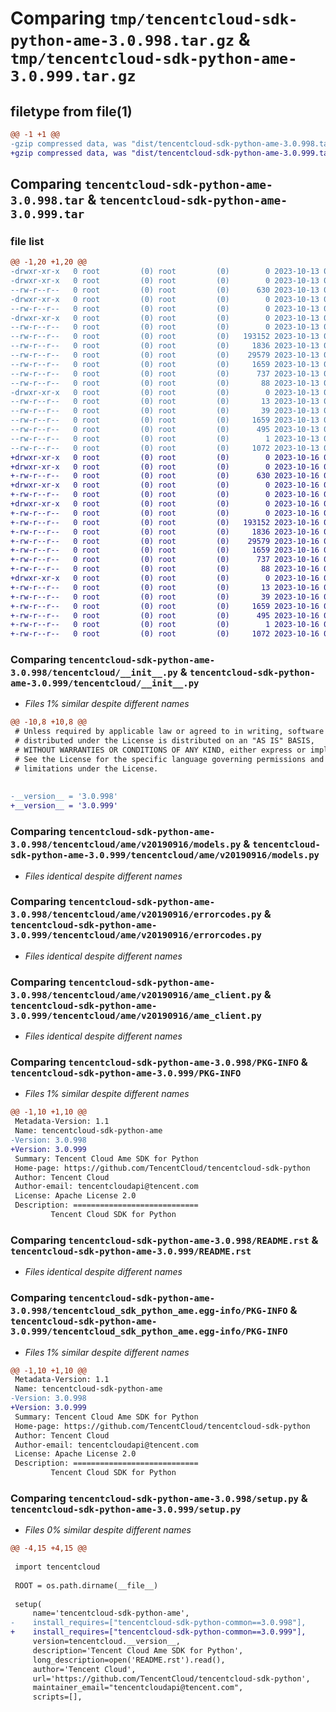 # Comparing `tmp/tencentcloud-sdk-python-ame-3.0.998.tar.gz` & `tmp/tencentcloud-sdk-python-ame-3.0.999.tar.gz`

## filetype from file(1)

```diff
@@ -1 +1 @@
-gzip compressed data, was "dist/tencentcloud-sdk-python-ame-3.0.998.tar", last modified: Fri Oct 13 00:19:50 2023, max compression
+gzip compressed data, was "dist/tencentcloud-sdk-python-ame-3.0.999.tar", last modified: Mon Oct 16 00:19:01 2023, max compression
```

## Comparing `tencentcloud-sdk-python-ame-3.0.998.tar` & `tencentcloud-sdk-python-ame-3.0.999.tar`

### file list

```diff
@@ -1,20 +1,20 @@
-drwxr-xr-x   0 root         (0) root         (0)        0 2023-10-13 00:19:50.000000 tencentcloud-sdk-python-ame-3.0.998/
-drwxr-xr-x   0 root         (0) root         (0)        0 2023-10-13 00:19:50.000000 tencentcloud-sdk-python-ame-3.0.998/tencentcloud/
--rw-r--r--   0 root         (0) root         (0)      630 2023-10-13 00:19:50.000000 tencentcloud-sdk-python-ame-3.0.998/tencentcloud/__init__.py
-drwxr-xr-x   0 root         (0) root         (0)        0 2023-10-13 00:19:50.000000 tencentcloud-sdk-python-ame-3.0.998/tencentcloud/ame/
--rw-r--r--   0 root         (0) root         (0)        0 2023-10-13 00:19:50.000000 tencentcloud-sdk-python-ame-3.0.998/tencentcloud/ame/__init__.py
-drwxr-xr-x   0 root         (0) root         (0)        0 2023-10-13 00:19:50.000000 tencentcloud-sdk-python-ame-3.0.998/tencentcloud/ame/v20190916/
--rw-r--r--   0 root         (0) root         (0)        0 2023-10-13 00:19:50.000000 tencentcloud-sdk-python-ame-3.0.998/tencentcloud/ame/v20190916/__init__.py
--rw-r--r--   0 root         (0) root         (0)   193152 2023-10-13 00:19:50.000000 tencentcloud-sdk-python-ame-3.0.998/tencentcloud/ame/v20190916/models.py
--rw-r--r--   0 root         (0) root         (0)     1836 2023-10-13 00:19:50.000000 tencentcloud-sdk-python-ame-3.0.998/tencentcloud/ame/v20190916/errorcodes.py
--rw-r--r--   0 root         (0) root         (0)    29579 2023-10-13 00:19:50.000000 tencentcloud-sdk-python-ame-3.0.998/tencentcloud/ame/v20190916/ame_client.py
--rw-r--r--   0 root         (0) root         (0)     1659 2023-10-13 00:19:50.000000 tencentcloud-sdk-python-ame-3.0.998/PKG-INFO
--rw-r--r--   0 root         (0) root         (0)      737 2023-10-13 00:19:50.000000 tencentcloud-sdk-python-ame-3.0.998/README.rst
--rw-r--r--   0 root         (0) root         (0)       88 2023-10-13 00:19:50.000000 tencentcloud-sdk-python-ame-3.0.998/setup.cfg
-drwxr-xr-x   0 root         (0) root         (0)        0 2023-10-13 00:19:50.000000 tencentcloud-sdk-python-ame-3.0.998/tencentcloud_sdk_python_ame.egg-info/
--rw-r--r--   0 root         (0) root         (0)       13 2023-10-13 00:19:50.000000 tencentcloud-sdk-python-ame-3.0.998/tencentcloud_sdk_python_ame.egg-info/top_level.txt
--rw-r--r--   0 root         (0) root         (0)       39 2023-10-13 00:19:50.000000 tencentcloud-sdk-python-ame-3.0.998/tencentcloud_sdk_python_ame.egg-info/requires.txt
--rw-r--r--   0 root         (0) root         (0)     1659 2023-10-13 00:19:50.000000 tencentcloud-sdk-python-ame-3.0.998/tencentcloud_sdk_python_ame.egg-info/PKG-INFO
--rw-r--r--   0 root         (0) root         (0)      495 2023-10-13 00:19:50.000000 tencentcloud-sdk-python-ame-3.0.998/tencentcloud_sdk_python_ame.egg-info/SOURCES.txt
--rw-r--r--   0 root         (0) root         (0)        1 2023-10-13 00:19:50.000000 tencentcloud-sdk-python-ame-3.0.998/tencentcloud_sdk_python_ame.egg-info/dependency_links.txt
--rw-r--r--   0 root         (0) root         (0)     1072 2023-10-13 00:19:50.000000 tencentcloud-sdk-python-ame-3.0.998/setup.py
+drwxr-xr-x   0 root         (0) root         (0)        0 2023-10-16 00:19:01.000000 tencentcloud-sdk-python-ame-3.0.999/
+drwxr-xr-x   0 root         (0) root         (0)        0 2023-10-16 00:19:01.000000 tencentcloud-sdk-python-ame-3.0.999/tencentcloud/
+-rw-r--r--   0 root         (0) root         (0)      630 2023-10-16 00:19:01.000000 tencentcloud-sdk-python-ame-3.0.999/tencentcloud/__init__.py
+drwxr-xr-x   0 root         (0) root         (0)        0 2023-10-16 00:19:01.000000 tencentcloud-sdk-python-ame-3.0.999/tencentcloud/ame/
+-rw-r--r--   0 root         (0) root         (0)        0 2023-10-16 00:19:01.000000 tencentcloud-sdk-python-ame-3.0.999/tencentcloud/ame/__init__.py
+drwxr-xr-x   0 root         (0) root         (0)        0 2023-10-16 00:19:01.000000 tencentcloud-sdk-python-ame-3.0.999/tencentcloud/ame/v20190916/
+-rw-r--r--   0 root         (0) root         (0)        0 2023-10-16 00:19:01.000000 tencentcloud-sdk-python-ame-3.0.999/tencentcloud/ame/v20190916/__init__.py
+-rw-r--r--   0 root         (0) root         (0)   193152 2023-10-16 00:19:01.000000 tencentcloud-sdk-python-ame-3.0.999/tencentcloud/ame/v20190916/models.py
+-rw-r--r--   0 root         (0) root         (0)     1836 2023-10-16 00:19:01.000000 tencentcloud-sdk-python-ame-3.0.999/tencentcloud/ame/v20190916/errorcodes.py
+-rw-r--r--   0 root         (0) root         (0)    29579 2023-10-16 00:19:01.000000 tencentcloud-sdk-python-ame-3.0.999/tencentcloud/ame/v20190916/ame_client.py
+-rw-r--r--   0 root         (0) root         (0)     1659 2023-10-16 00:19:01.000000 tencentcloud-sdk-python-ame-3.0.999/PKG-INFO
+-rw-r--r--   0 root         (0) root         (0)      737 2023-10-16 00:19:01.000000 tencentcloud-sdk-python-ame-3.0.999/README.rst
+-rw-r--r--   0 root         (0) root         (0)       88 2023-10-16 00:19:01.000000 tencentcloud-sdk-python-ame-3.0.999/setup.cfg
+drwxr-xr-x   0 root         (0) root         (0)        0 2023-10-16 00:19:01.000000 tencentcloud-sdk-python-ame-3.0.999/tencentcloud_sdk_python_ame.egg-info/
+-rw-r--r--   0 root         (0) root         (0)       13 2023-10-16 00:19:01.000000 tencentcloud-sdk-python-ame-3.0.999/tencentcloud_sdk_python_ame.egg-info/top_level.txt
+-rw-r--r--   0 root         (0) root         (0)       39 2023-10-16 00:19:01.000000 tencentcloud-sdk-python-ame-3.0.999/tencentcloud_sdk_python_ame.egg-info/requires.txt
+-rw-r--r--   0 root         (0) root         (0)     1659 2023-10-16 00:19:01.000000 tencentcloud-sdk-python-ame-3.0.999/tencentcloud_sdk_python_ame.egg-info/PKG-INFO
+-rw-r--r--   0 root         (0) root         (0)      495 2023-10-16 00:19:01.000000 tencentcloud-sdk-python-ame-3.0.999/tencentcloud_sdk_python_ame.egg-info/SOURCES.txt
+-rw-r--r--   0 root         (0) root         (0)        1 2023-10-16 00:19:01.000000 tencentcloud-sdk-python-ame-3.0.999/tencentcloud_sdk_python_ame.egg-info/dependency_links.txt
+-rw-r--r--   0 root         (0) root         (0)     1072 2023-10-16 00:19:01.000000 tencentcloud-sdk-python-ame-3.0.999/setup.py
```

### Comparing `tencentcloud-sdk-python-ame-3.0.998/tencentcloud/__init__.py` & `tencentcloud-sdk-python-ame-3.0.999/tencentcloud/__init__.py`

 * *Files 1% similar despite different names*

```diff
@@ -10,8 +10,8 @@
 # Unless required by applicable law or agreed to in writing, software
 # distributed under the License is distributed on an "AS IS" BASIS,
 # WITHOUT WARRANTIES OR CONDITIONS OF ANY KIND, either express or implied.
 # See the License for the specific language governing permissions and
 # limitations under the License.
 
 
-__version__ = '3.0.998'
+__version__ = '3.0.999'
```

### Comparing `tencentcloud-sdk-python-ame-3.0.998/tencentcloud/ame/v20190916/models.py` & `tencentcloud-sdk-python-ame-3.0.999/tencentcloud/ame/v20190916/models.py`

 * *Files identical despite different names*

### Comparing `tencentcloud-sdk-python-ame-3.0.998/tencentcloud/ame/v20190916/errorcodes.py` & `tencentcloud-sdk-python-ame-3.0.999/tencentcloud/ame/v20190916/errorcodes.py`

 * *Files identical despite different names*

### Comparing `tencentcloud-sdk-python-ame-3.0.998/tencentcloud/ame/v20190916/ame_client.py` & `tencentcloud-sdk-python-ame-3.0.999/tencentcloud/ame/v20190916/ame_client.py`

 * *Files identical despite different names*

### Comparing `tencentcloud-sdk-python-ame-3.0.998/PKG-INFO` & `tencentcloud-sdk-python-ame-3.0.999/PKG-INFO`

 * *Files 1% similar despite different names*

```diff
@@ -1,10 +1,10 @@
 Metadata-Version: 1.1
 Name: tencentcloud-sdk-python-ame
-Version: 3.0.998
+Version: 3.0.999
 Summary: Tencent Cloud Ame SDK for Python
 Home-page: https://github.com/TencentCloud/tencentcloud-sdk-python
 Author: Tencent Cloud
 Author-email: tencentcloudapi@tencent.com
 License: Apache License 2.0
 Description: ============================
         Tencent Cloud SDK for Python
```

### Comparing `tencentcloud-sdk-python-ame-3.0.998/README.rst` & `tencentcloud-sdk-python-ame-3.0.999/README.rst`

 * *Files identical despite different names*

### Comparing `tencentcloud-sdk-python-ame-3.0.998/tencentcloud_sdk_python_ame.egg-info/PKG-INFO` & `tencentcloud-sdk-python-ame-3.0.999/tencentcloud_sdk_python_ame.egg-info/PKG-INFO`

 * *Files 1% similar despite different names*

```diff
@@ -1,10 +1,10 @@
 Metadata-Version: 1.1
 Name: tencentcloud-sdk-python-ame
-Version: 3.0.998
+Version: 3.0.999
 Summary: Tencent Cloud Ame SDK for Python
 Home-page: https://github.com/TencentCloud/tencentcloud-sdk-python
 Author: Tencent Cloud
 Author-email: tencentcloudapi@tencent.com
 License: Apache License 2.0
 Description: ============================
         Tencent Cloud SDK for Python
```

### Comparing `tencentcloud-sdk-python-ame-3.0.998/setup.py` & `tencentcloud-sdk-python-ame-3.0.999/setup.py`

 * *Files 0% similar despite different names*

```diff
@@ -4,15 +4,15 @@
 
 import tencentcloud
 
 ROOT = os.path.dirname(__file__)
 
 setup(
     name='tencentcloud-sdk-python-ame',
-    install_requires=["tencentcloud-sdk-python-common==3.0.998"],
+    install_requires=["tencentcloud-sdk-python-common==3.0.999"],
     version=tencentcloud.__version__,
     description='Tencent Cloud Ame SDK for Python',
     long_description=open('README.rst').read(),
     author='Tencent Cloud',
     url='https://github.com/TencentCloud/tencentcloud-sdk-python',
     maintainer_email="tencentcloudapi@tencent.com",
     scripts=[],
```


